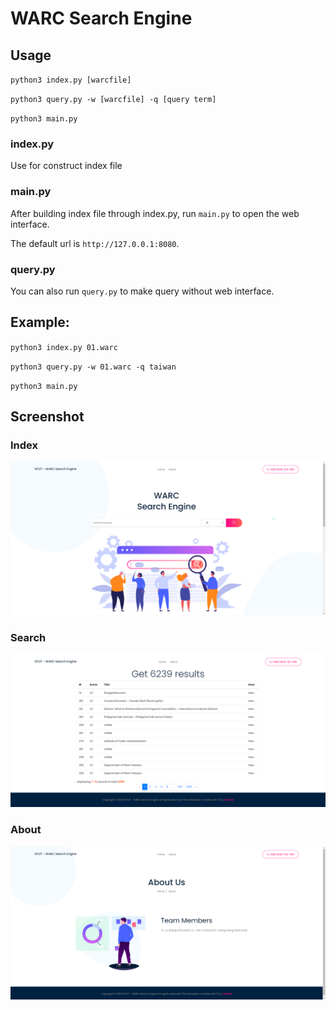 WARC Search Engine
============

## Usage
`python3 index.py [warcfile]`

`python3 query.py -w [warcfile] -q [query term]`

`python3 main.py`

### index.py
Use for construct index file

### main.py
After building index file through index.py, run `main.py` to open the web interface.

The default url is `http://127.0.0.1:8080`.

### query.py
You can also run `query.py` to make query without web interface.

## Example:
`python3 index.py 01.warc`

`python3 query.py -w 01.warc -q taiwan`

`python3 main.py`

## Screenshot

### Index
![index](/screenshot/index.png)

### Search
![search](/screenshot/search.png)

### About
![about](/screenshot/about.png)